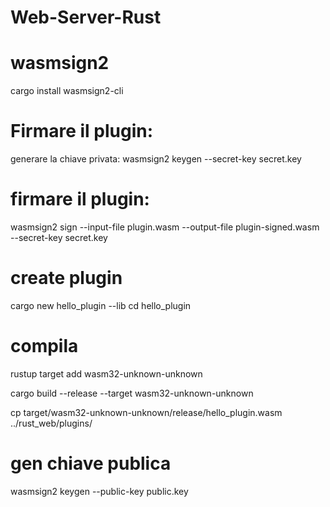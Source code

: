 # Web-Server-Rust


# wasmsign2
cargo install wasmsign2-cli

# Firmare il plugin:
generare la chiave privata:
wasmsign2 keygen --secret-key secret.key

# firmare il plugin:
wasmsign2 sign --input-file plugin.wasm --output-file plugin-signed.wasm --secret-key secret.key


# create plugin
cargo new hello_plugin --lib
cd hello_plugin

# compila
rustup target add wasm32-unknown-unknown

cargo build --release --target wasm32-unknown-unknown

cp target/wasm32-unknown-unknown/release/hello_plugin.wasm ../rust_web/plugins/



# gen chiave publica
wasmsign2 keygen --public-key public.key 

